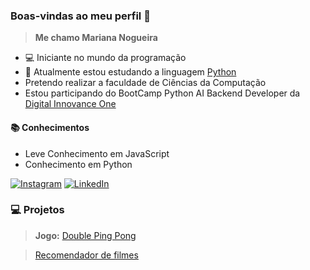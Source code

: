 ### Boas-vindas ao meu perfil 💙


> **Me chamo Mariana Nogueira**
- 💻 Iniciante no mundo da programação
- 🐍 Atualmente estou estudando a linguagem [Python](https://www.python.org)
- Pretendo realizar a faculdade de Ciências da Computação 
- Estou participando do BootCamp Python AI Backend Developer da [Digital Innovance One](https://web.dio.me/track/coding-future-vivo-python-ai-backend-developer)

#### 📚 Conhecimentos
- Leve Conhecimento em JavaScript
- Conhecimento em Python

[![Instagram](https://img.shields.io/badge/Instagram-%23E4405F?style=for-the-badge&logo=instagram&logoColor=white)](https://www.instagram.com/mariwnog/)
[![LinkedIn](https://img.shields.io/badge/LinkedIn-%230077B5?style=for-the-badge&logo=linkedin&logoColor=white)](https://www.linkedin.com/in/mariananneves/)

### 💻 Projetos
> **Jogo:** [Double Ping Pong](https://marinogne.github.io/double-ping-pong/)

> [Recomendador de filmes](https://marinogne.github.io/recomendador-de-filmes/)
